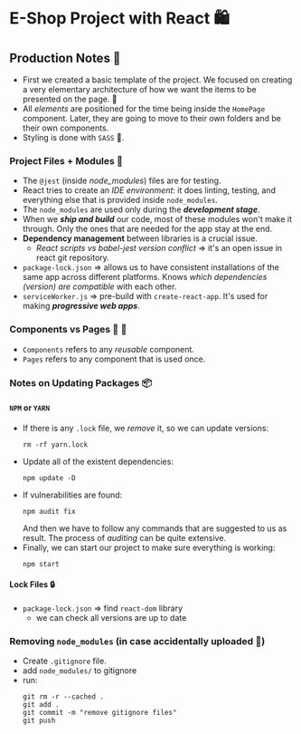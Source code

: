 # E-Shop Project with React 🛍️

## Production Notes 💭

- First we created a basic template of the project. We focused on creating a very elementary architecture of how we want the items to be presented on the page. 🌳
- All _elements_ are positioned for the time being inside the `HomePage` component. Later, they are going to move to their own folders and be their own components.
- Styling is done with `SASS` 💅.

### Project Files + Modules 📁

- The `@jest` (inside _node_modules_) files are for testing.
- React tries to create an _IDE environment_: it does linting, testing, and everything else that is provided inside `node_modules`.
- The `node_modules` are used only during the **_development stage_**.
- When we **_ship and build_** our code, most of these modules won't make it through. Only the ones that are needed for the app stay at the end.
- **Dependency management** between libraries is a crucial issue.
  - _React scripts vs babel-jest version conflict_ => it's an open issue in react git repository.
- `package-lock.json` => allows us to have consistent installations of the same app across different platforms. Knows _which dependencies (version) are compatible_ with each other.
- `serviceWorker.js` => pre-build with `create-react-app`. It's used for making **_progressive web apps_**.

### Components vs Pages 🧱 📄

- `Components` refers to any _reusable_ component.
- `Pages` refers to any component that is used once.

### Notes on Updating Packages 📦

#### `NPM` or `YARN`

- If there is any `.lock` file, we _remove_ it, so we can update versions:
  ```
  rm -rf yarn.lock
  ```
- Update all of the existent dependencies:
  ```
  npm update -D
  ```
- If vulnerabilities are found:
  ```
  npm audit fix
  ```
  And then we have to follow any commands that are suggested to us as result. The process of _auditing_ can be quite extensive.
- Finally, we can start our project to make sure everything is working:
  ```
  npm start
  ```

#### Lock Files 🔒

- `package-lock.json` => find `react-dom` library
  - we can check all versions are up to date

### Removing `node_modules` (in case accidentally uploaded 🙈)

- Create `.gitignore` file.
- add `node_modules/` to gitignore
- run:
  ```
  git rm -r --cached .
  git add .
  git commit -m "remove gitignore files"
  git push
  ```
